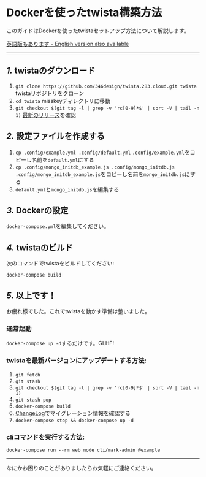 Dockerを使ったtwista構築方法
================================================================

このガイドはDockerを使ったtwistaセットアップ方法について解説します。

[英語版もあります - English version also available](./docker.en.md)

----------------------------------------------------------------

*1.* twistaのダウンロード
----------------------------------------------------------------
1. `git clone https://github.com/346design/twista.283.cloud.git twista` twistaリポジトリをクローン
2. `cd twista` misskeyディレクトリに移動
3. `git checkout $(git tag -l | grep -v 'rc[0-9]*$' | sort -V | tail -n 1)` [最新のリリース](https://github.com/346design/twista.283.cloud/releases/latest)を確認

*2.* 設定ファイルを作成する
----------------------------------------------------------------
1. `cp .config/example.yml .config/default.yml` `.config/example.yml`をコピーし名前を`default.yml`にする
2. `cp .config/mongo_initdb_example.js .config/mongo_initdb.js` `.config/mongo_initdb_example.js`をコピーし名前を`mongo_initdb.js`にする
3. `default.yml`と`mongo_initdb.js`を編集する

*3.* Dockerの設定
----------------------------------------------------------------
`docker-compose.yml`を編集してください。

*4.* twistaのビルド
----------------------------------------------------------------
次のコマンドでtwistaをビルドしてください:

`docker-compose build`

*5.* 以上です！
----------------------------------------------------------------
お疲れ様でした。これでtwistaを動かす準備は整いました。

### 通常起動
`docker-compose up -d`するだけです。GLHF!

### twistaを最新バージョンにアップデートする方法:
1. `git fetch`
2. `git stash`
3. `git checkout $(git tag -l | grep -v 'rc[0-9]*$' | sort -V | tail -n 1)`
4. `git stash pop`
5. `docker-compose build`
6. [ChangeLog](../CHANGELOG.md)でマイグレーション情報を確認する
7. `docker-compose stop && docker-compose up -d`

### cliコマンドを実行する方法:

`docker-compose run --rm web node cli/mark-admin @example`

----------------------------------------------------------------

なにかお困りのことがありましたらお気軽にご連絡ください。
